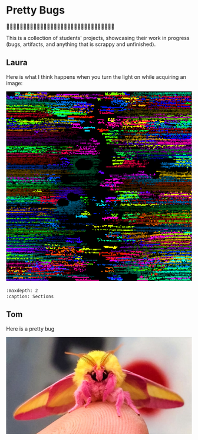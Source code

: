 # Pretty Bugs 

🐛✨🐛✨🐛✨🐛✨🐛✨🐛✨🐛✨🐛✨🐛✨🐛✨🐛✨🐛✨🐛✨🐛✨🐛✨🐛✨

This is a collection of students' projects, showcasing their work in progress (bugs, artifacts, and anything that is scrappy and unfinished). 

## Laura
Here is what I think happens when you turn the light on while acquiring an image:

![Laura's imaging artifact](_static/laura_imaging_artifact.png)

```{toctree}
:maxdepth: 2
:caption: Sections

```

## Tom
Here is a pretty bug

![A pretty bug](_static/pretty-bug.png)